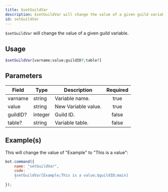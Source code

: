 ```yaml
---
title: $setGuildVar
description: $setGuildVar will change the value of a given guild variable.
id: setGuildVar
---
```


`$setGuildVar` will change the value of a given guild variable.

## Usage

```php
$setGuildVar[varname;value;guildID?;table?]
```

## Parameters

| Field    | Type    | Description         | Required |
| -------- | ------- | ------------------- | :------: |
| varname  | string  | Variable name.      |  true    |
| value    | string  | New Variable value. |  true    |
| guildID? | integer | Guild ID.           |  false   |
| table?   | string  | Variable table.     |  false   |

## Example(s)

This will change the value of "Example" to "This is a value":

```javascript
bot.command({
    name: "setGuildVar",
    code: `
    $setGuildVar[Example;This is a value;$guildID;main]
    `
});
```